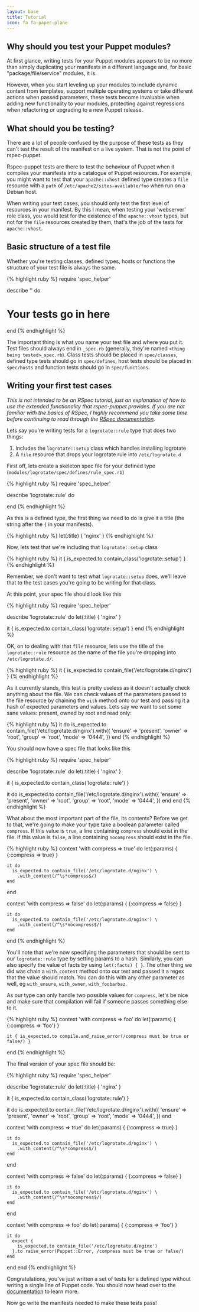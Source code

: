 ```yaml
---
layout: base
title: Tutorial
icon: fa fa-paper-plane
---
```


## Why should you test your Puppet modules?
At first glance, writing tests for your Puppet modules appears to be no more
than simply duplicating your manifests in a different language and, for basic 
"package/file/service" modules, it is.

However, when you start leveling up your modules to include dynamic content
from templates, support multiple operating systems or take different actions
when passed parameters, these tests become invaluable when adding new
functionality to your modules, protecting against regressions when refactoring
or upgrading to a new Puppet release.

## What should you be testing?

There are a lot of people confused by the purpose of these tests as they can't
test the result of the manifest on a live system.  That is not the point of
rspec-puppet.

Rspec-puppet tests are there to test the behaviour of Puppet when it compiles 
your manifests into a catalogue of Puppet resources.  For example, you might
want to test that your `apache::vhost` defined type creates a `file` resource
with a `path` of `/etc/apache2/sites-available/foo` when run on a Debian host.

When writing your test cases, you should only test the first level of resources
in your manifest.  By this I mean, when testing your 'webserver' role class,
you would test for the existence of the `apache::vhost` types, but not for the
`file` resources created by them, that's the job of the tests for
`apache::vhost`.

## Basic structure of a test file
Whether you're testing classes, defined types, hosts or functions the structure
of your test file is always the same.

{% highlight ruby %}
require 'spec_helper'

describe '<name of the thing being tested>' do
  # Your tests go in here
end
{% endhighlight %}

The important thing is what you name your test file and where you put it.  Test
files should always end in `_spec.rb` (generally, they're named `<thing being
tested>_spec.rb`). Class tests should be placed in `spec/classes`, defined type
tests should go in `spec/defines`, host tests should be placed in `spec/hosts`
and function tests should go in `spec/functions`.

## Writing your first test cases

_This is not intended to be an RSpec tutorial, just an explanation of how to
use the extended functionality that rspec-puppet provides.  If you are not
familiar with the basics of RSpec, I highly recommend you take some time before
continuing to read through the [RSpec 
documentation](https://www.relishapp.com/rspec)._

Lets say you're writing tests for a `logrotate::rule` type that does two
things:

 1. Includes the `logrotate::setup` class which handles installing logrotate
 2. A `file` resource that drops your logrotate rule into `/etc/logrotate.d`

First off, lets create a skeleton spec file for your defined type
(`modules/logrotate/spec/defines/rule_spec.rb`)

{% highlight ruby %}
require 'spec_helper'

describe 'logrotate::rule' do

end
{% endhighlight %}

As this is a defined type, the first thing we need to do is give it a title
(the string after the `{` in your manifests).

{% highlight ruby %}
  let(:title) { 'nginx' }
{% endhighlight %}

Now, lets test that we're including that `logrotate::setup` class

{% highlight ruby %}
  it { is_expected.to contain_class('logrotate::setup') }
{% endhighlight %}

Remember, we don't want to test what `logrotate::setup` does, we'll leave that
to the test cases you're going to be writing for that class.

At this point, your spec file should look like this

{% highlight ruby %}
require 'spec_helper'

describe 'logrotate::rule' do
  let(:title) { 'nginx' }

  it { is_expected.to contain_class('logrotate::setup') }
end
{% endhighlight %}

OK, on to dealing with that `file` resource, lets use the title of the
`logrotate::rule` resource as the name of the file you're dropping into
`/etc/logrotate.d/`.

{% highlight ruby %}
  it { is_expected.to contain_file('/etc/logrotate.d/nginx') }
{% endhighlight %}

As it currently stands, this test is pretty useless as it doesn't actually
check anything about the file.  We can check values of the parameters passed to
the file resource by chaining the `with` method onto our test and passing it
a hash of expected parameters and values.  Lets say we want to set some sane
values: present, owned by root and read only:

{% highlight ruby %}
  it do 
    is_expected.to contain_file('/etc/logrotate.d/nginx').with({
      'ensure' => 'present',
      'owner'  => 'root',
      'group'  => 'root',
      'mode'   => '0444',
    })
  end
{% endhighlight %}

You should now have a spec file that looks like this

{% highlight ruby %}
require 'spec_helper'

describe 'logrotate::rule' do
  let(:title) { 'nginx' }

  it { is_expected.to contain_class('logrotate::rule') }

  it do
    is_expected.to contain_file('/etc/logrotate.d/nginx').with({
      'ensure' => 'present',
      'owner'  => 'root',
      'group'  => 'root',
      'mode'   => '0444',
    })
  end
end
{% endhighlight %}

What about the most important part of the file, its contents?  Before we get
to that, we're going to make your type take a boolean parameter called
`compress`.  If this value is `true`, a line containing `compress` should
exist in the file.  If this value is `false`, a line containing `nocompress`
should exist in the file.

{% highlight ruby %}
  context 'with compress => true' do
    let(:params) { {:compress => true} }

    it do
      is_expected.to contain_file('/etc/logrotate.d/nginx') \
        .with_content(/^\s*compress$/)
    end
  end

  context 'with compress => false' do
    let(:params) { {:compress => false} }

    it do
      is_expected.to contain_file('/etc/logrotate.d/nginx') \
        .with_content(/^\s*nocompress$/)
    end
  end
{% endhighlight %}

You'll note that we're now specifying the parameters that should be sent to our
`logrotate::rule` type by setting params to a hash.  Similarly, you can also
specify the value of facts by using `let(:facts) { }`.  The other thing we did
was chain a `with_content` method onto our test and passed it a regex that the
value should match.  You can do this with any other parameter as well, eg
`with_ensure`, `with_owner`, `with_foobarbaz`.

As our type can only handle two possible values for `compress`, let's be nice
and make sure that compilation will fail if someone passes something else to
it.

{% highlight ruby %}
  context 'with compress => foo' do
    let(:params) { {:compress => 'foo'} }

    it { is_expected.to compile.and_raise_error(/compress must be true or false/) }
  end
{% endhighlight %}

The final version of your spec file should be:

{% highlight ruby %}
require 'spec_helper'

describe 'logrotate::rule' do
  let(:title) { 'nginx' }

  it { is_expected.to contain_class('logrotate::rule') }

  it do
    is_expected.to contain_file('/etc/logrotate.d/nginx').with({
      'ensure' => 'present',
      'owner'  => 'root',
      'group'  => 'root',
      'mode'   => '0444',
    })
  end

  context 'with compress => true' do
    let(:params) { {:compress => true} }

    it do
      is_expected.to contain_file('/etc/logrotate.d/nginx') \
        .with_content(/^\s*compress$/)
    end
  end

  context 'with compress => false' do
    let(:params) { {:compress => false} }

    it do
      is_expected.to contain_file('/etc/logrotate.d/nginx') \
        .with_content(/^\s*nocompress$/)
    end
  end

  context 'with compress => foo' do
    let(:params) { {:compress => 'foo'} }

    it do
      expect {
        is_expected.to contain_file('/etc/logrotate.d/nginx')
      }.to raise_error(Puppet::Error, /compress must be true or false/)
    end
  end
end
{% endhighlight %}

Congratulations, you've just written a set of tests for a defined type without
writing a single line of Puppet code. You should now head over to the
[documentation](/documentation/) to learn more.

Now go write the manifests needed to make these tests pass!
